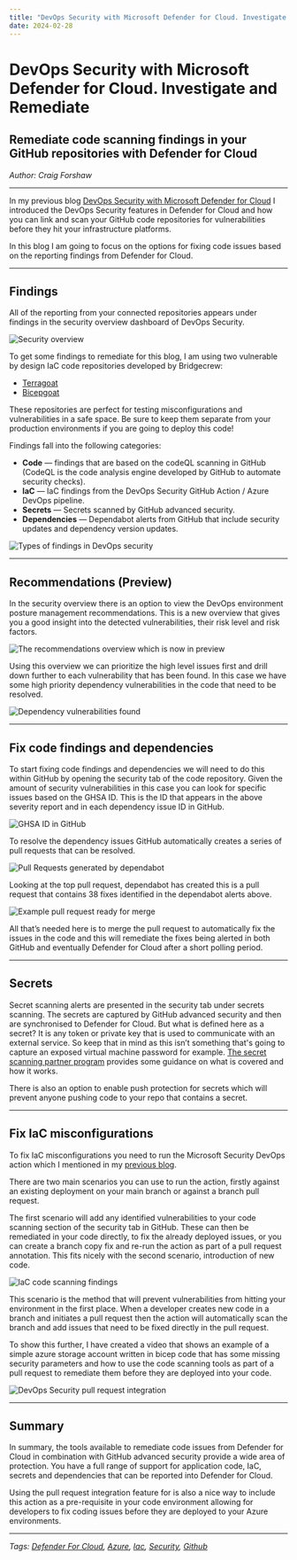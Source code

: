 ```yaml
---
title: "DevOps Security with Microsoft Defender for Cloud. Investigate and Remediate"
date: 2024-02-28
---
```


# DevOps Security with Microsoft Defender for Cloud. Investigate and Remediate

## Remediate code scanning findings in your GitHub repositories with Defender for Cloud

*Author: Craig Forshaw*

---

In my previous blog [DevOps Security with Microsoft Defender for Cloud](https://medium.com/@craig4shaw/devops-security-with-microsoft-defender-for-cloud-aaecae244750) I introduced the DevOps Security features in Defender for Cloud and how you can link and scan your GitHub code repositories for vulnerabilities before they hit your infrastructure platforms.

In this blog I am going to focus on the options for fixing code issues based on the reporting findings from Defender for Cloud.

---

## Findings

All of the reporting from your connected repositories appears under findings in the security overview dashboard of DevOps Security.

![Security overview](/assets/defender-investigate-1.png)

To get some findings to remediate for this blog, I am using two vulnerable by design IaC code repositories developed by Bridgecrew:

- [Terragoat](https://github.com/bridgecrewio/terragoat)
- [Bicepgoat](https://github.com/bridgecrewio/bicepgoat)

These repositories are perfect for testing misconfigurations and vulnerabilities in a safe space. Be sure to keep them separate from your production environments if you are going to deploy this code!

Findings fall into the following categories:

- **Code** — findings that are based on the codeQL scanning in GitHub (CodeQL is the code analysis engine developed by GitHub to automate security checks).
- **IaC** — IaC findings from the DevOps Security GitHub Action / Azure DevOps pipeline.
- **Secrets** — Secrets scanned by GitHub advanced security.
- **Dependencies** — Dependabot alerts from GitHub that include security updates and dependency version updates.

![Types of findings in DevOps security](/assets/defender-investigate-2.png)

---

## Recommendations (Preview)

In the security overview there is an option to view the DevOps environment posture management recommendations. This is a new overview that gives you a good insight into the detected vulnerabilities, their risk level and risk factors.

![The recommendations overview which is now in preview](/assets/defender-investigate-3.png)

Using this overview we can prioritize the high level issues first and drill down further to each vulnerability that has been found. In this case we have some high priority dependency vulnerabilities in the code that need to be resolved.

![Dependency vulnerabilities found](/assets/defender-investigate-4.png)

---

## Fix code findings and dependencies

To start fixing code findings and dependencies we will need to do this within GitHub by opening the security tab of the code repository. Given the amount of security vulnerabilities in this case you can look for specific issues based on the GHSA ID. This is the ID that appears in the above severity report and in each dependency issue ID in GitHub.

![GHSA ID in GitHub](/assets/defender-investigate-5.png)

To resolve the dependency issues GitHub automatically creates a series of pull requests that can be resolved.

![Pull Requests generated by dependabot](/assets/defender-investigate-6.png)

Looking at the top pull request, dependabot has created this is a pull request that contains 38 fixes identified in the dependabot alerts above.

![Example pull request ready for merge](/assets/defender-investigate-7.png)

All that’s needed here is to merge the pull request to automatically fix the issues in the code and this will remediate the fixes being alerted in both GitHub and eventually Defender for Cloud after a short polling period.

---

## Secrets

Secret scanning alerts are presented in the security tab under secrets scanning. The secrets are captured by GitHub advanced security and then are synchronised to Defender for Cloud. But what is defined here as a secret? It is any token or private key that is used to communicate with an external service. So keep that in mind as this isn’t something that's going to capture an exposed virtual machine password for example. [The secret scanning partner program](https://docs.github.com/en/code-security/secret-scanning/secret-scanning-partner-program) provides some guidance on what is covered and how it works.

There is also an option to enable push protection for secrets which will prevent anyone pushing code to your repo that contains a secret.

---

## Fix IaC misconfigurations

To fix IaC misconfigurations you need to run the Microsoft Security DevOps action which I mentioned in my [previous blog](https://medium.com/@craig4shaw/devops-security-with-microsoft-defender-for-cloud-aaecae244750).

There are two main scenarios you can use to run the action, firstly against an existing deployment on your main branch or against a branch pull request.

The first scenario will add any identified vulnerabilities to your code scanning section of the security tab in GitHub. These can then be remediated in your code directly, to fix the already deployed issues, or you can create a branch copy fix and re-run the action as part of a pull request annotation. This fits nicely with the second scenario, introduction of new code.

![IaC code scanning findings](/assets/defender-investigate-8.png)

This scenario is the method that will prevent vulnerabilities from hitting your environment in the first place. When a developer creates new code in a branch and initiates a pull request then the action will automatically scan the branch and add issues that need to be fixed directly in the pull request.

To show this further, I have created a video that shows an example of a simple azure storage account written in bicep code that has some missing security parameters and how to use the code scanning tools as part of a pull request to remediate them before they are deployed into your code.

![DevOps Security pull request integration](/assets/defender-investigate-9.png)

---

## Summary

In summary, the tools available to remediate code issues from Defender for Cloud in combination with GitHub advanced security provide a wide area of protection. You have a full range of support for application code, IaC, secrets and dependencies that can be reported into Defender for Cloud.

Using the pull request integration feature for is also a nice way to include this action as a pre-requisite in your code environment allowing for developers to fix coding issues before they are deployed to your Azure environments.

---

*Tags: [Defender For Cloud](https://medium.com/tag/defender-for-cloud), [Azure](https://medium.com/tag/azure), [Iac](https://medium.com/tag/iac), [Security](https://medium.com/tag/security), [Github](https://medium.com/tag/github)*
